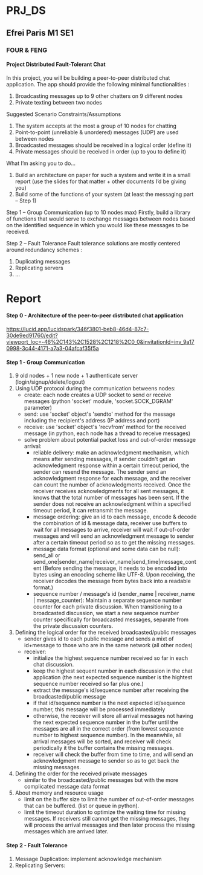 # PRJ_DS
## Efrei Paris M1 SE1
### FOUR & FENG

#### Project Distributed Fault-Tolerant Chat
In this project, you will be building a peer-to-peer distributed chat application.
The app should provide the following minimal functionalities :
1. Broadcasting messages up to 9 other chatters on 9 different nodes
2. Private texting between two nodes

Suggested Scenario
Constraints/Assumptions
1. The system accepts at the most a group of 10 nodes for chatting
2. Point-to-point (unreliable & unordered) messages (UDP) are used between nodes
3. Broadcasted messages should be received in a logical order (define it)
4. Private messages should be received in order (up to you to define it)

What I’m asking you to do...
1. Build an architecture on paper for such a system and write it in a small report (use the slides for that matter + other documents I’d be giving you)
2. Build some of the functions of your system (at least the messaging part – Step 1)

Step 1 – Group Communication (up to 10 nodes max)
Firstly, build a library of functions that would serve to exchange messages between nodes based on the identified sequence in which you would like these messages to be received.

Step 2 – Fault Tolerance
Fault tolerance solutions are mostly centered around redundancy schemes :
1. Duplicating messages
2. Replicating servers
3. ...





# Report
#### Step 0 - Architecture of the peer-to-peer distributed chat application
https://lucid.app/lucidspark/346f3801-beb8-46d4-87c7-30de9ed91760/edit?viewport_loc=-46%2C143%2C1528%2C1218%2C0_0&invitationId=inv_9a170998-3c44-4171-a7a3-04afcaf35f5a 

#### Step 1 - Group Communication
1. 9 old nodes + 1 new node + 1 authenticate server (login/signup/delete/logout)
2. Using UDP protocol during the communication betweens nodes:
    - create: each node creates a UDP socket to send or receive messages (python 'socket' module, 'socket.SOCK_DGRAM' parameter)
    - send: use 'socket' object's 'sendto' method for the message including the recipient's address (IP address and port)
    - receive: use 'socket' object's 'recvfrom' method for the received message (in python, each node has a thread to receive messages)
    - solve problem about potential packet loss and out-of-order message arrival:
        - reliable delivery: make an acknowledgment mechanism, which means after sending messages, if sender couldn't get an acknowledgment response within a certain timeout period, the sender can resend the message. The sender send an acknowledgment response for each message, and the receiver can count the number of acknowledgments received. Once the receiver receives acknowledgments for all sent messages, it knows that the total number of messages has been sent. If the sender does not receive an acknowledgment within a specified timeout period, it can retransmit the message.
        - message ordering: give an id to each message, encode & decode the combination of id & message data, receiver use buffers to wait for all messages to arrive, receiver will wait if out-of-order messages and will send an acknowledgment message to sender after a certain timeout period so as to get the missing messages.
        - message data format (optional and some data can be null): send_all or send_one|sender_name|receiver_name|send_time|message_content (Before sending the message, it needs to be encoded into bytes using an encoding scheme like UTF-8. Upon receiving, the receiver decodes the message from bytes back into a readable format.)
        - sequence number / message's id (sender_name | receiver_name | message_counter): Maintain a separate sequence number counter for each private discussion. When transitioning to a broadcasted discussion, we start a new sequence number counter specifically for broadcasted messages, separate from the private discussion counters.
3. Defining the logical order for the received broadcasted/public messages
    - sender gives id to each public message and sends a mixt of id+message to those who are in the same network (all other nodes)
    - receiver:
        - initialize the highest sequence number received so far in each chat discussion.
        - keep the highest sequent number in each discussion in the chat application (the next expected sequence number is the hightest sequence number received so far plus one.)
        - extract the message's id/sequence number after receiving the broadcasted/public message
        - if that id/sequence number is the next expected id/sequence number, this message will be processed immediately
        - otherwise, the receiver will store all arrival messages not having the next expected sequence number in the buffer until the messages are all in the correct order (from lowest sequence number to highest sequence number). In the meanwhile, all arrival messages will be sorted, and receiver will check periodically it the buffer contains the missing messages.
        - receiver will check the buffer from time to time, and will send an acknowledgment message to sender so as to get back the missing messages.
4. Defining the order for the received private messages 
    - similar to the broadcasted/public messages but with the more complicated message data format
5. About memory and resource usage
    - limit on the buffer size to limit the number of out-of-order messages that can be buffered. (list or queue in python).
    - limit the timeout duration to optimize the waiting time for missing messages. If receivers still cannot get the missing messages, they will process the arrival messages and then later process the missing messages which are arrived later.

#### Step 2 - Fault Tolerance
1. Message Duplication: implement acknowledge mechanism
2. Replicating Servers: 
